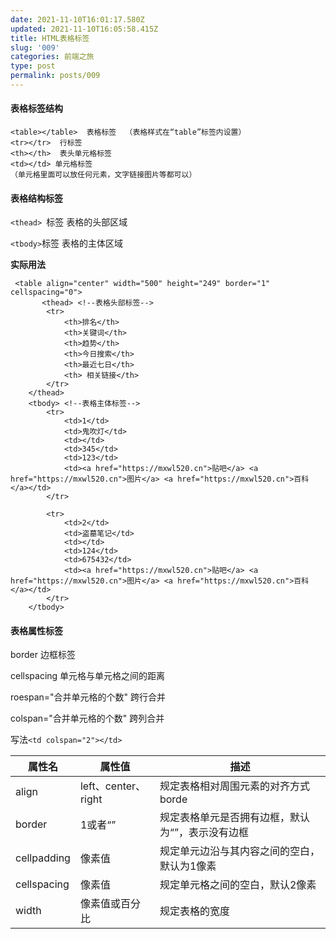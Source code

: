 ```yaml
---
date: 2021-11-10T16:01:17.580Z
updated: 2021-11-10T16:05:58.415Z
title: HTML表格标签
slug: '009'
categories: 前端之旅
type: post
permalink: posts/009
---
```



####  表格标签结构

```
<table></table>  表格标签  （表格样式在“table”标签内设置）
<tr></tr>  行标签
<th></th>  表头单元格标签
<td></td> 单元格标签
（单元格里面可以放任何元素，文字链接图片等都可以）
```

#### 表格结构标签

`<thead> `标签 表格的头部区域

`<tbody>`标签 表格的主体区域

**实际用法**

```
 <table align="center" width="500" height="249" border="1" cellspacing="0"> 
       <thead> <!--表格头部标签-->
        <tr>
            <th>排名</th> 
            <th>关键词</th>
            <th>趋势</th>
            <th>今日搜索</th>
            <th>最近七日</th> 
            <th> 相关链接</th> 
        </tr>
    </thead>
    <tbody> <!--表格主体标签-->
        <tr> 
            <td>1</td> 
            <td>鬼吹灯</td> 
            <td></td>
            <td>345</td> 
            <td>123</td>
            <td><a href="https://mxwl520.cn">贴吧</a> <a href="https://mxwl520.cn">图片</a> <a href="https://mxwl520.cn">百科</a></td>
        </tr>

        <tr> 
            <td>2</td> 
            <td>盗墓笔记</td> 
            <td></td>
            <td>124</td> 
            <td>675432</td>
            <td><a href="https://mxwl520.cn">贴吧</a> <a href="https://mxwl520.cn">图片</a> <a href="https://mxwl520.cn">百科</a></td>
        </tr>
    </tbody>
```

#### 表格属性标签

 border  边框标签

cellspacing 单元格与单元格之间的距离

roespan="合并单元格的个数" 跨行合并

colspan="合并单元格的个数" 跨列合并

写法`<td colspan="2"></td>`

| 属性名      | 属性值              | 描述                                             |
| ----------- | ------------------- | ------------------------------------------------ |
| align       | left、center、right | 规定表格相对周围元素的对齐方式borde              |
| border      | 1或者“”             | 规定表格单元是否拥有边框，默认为“”，表示没有边框 |
| cellpadding | 像素值              | 规定单元边沿与其内容之间的空白，默认为1像素      |
| cellspacing | 像素值              | 规定单元格之间的空白，默认2像素                  |
| width       | 像素值或百分比      | 规定表格的宽度                                   |